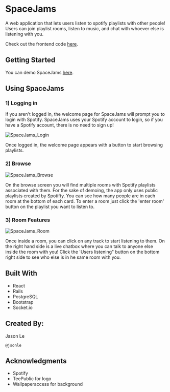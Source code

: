 # SpaceJams
A web application that lets users listen to spotify playlists with other people! Users can join playlist rooms, listen to music, and chat with whoever else is listening with you.

Check out the frontend code [here](https://github.com/jsonle/spacejams-frontend).

## Getting Started
You can demo SpaceJams [here](https://spacejams.herokuapp.com/). 

## Using SpaceJams

### 1) Logging in
If you aren't logged in, the welcome page for SpaceJams will prompt you to login with Spotify. SpaceJams uses your Spotify account to login, so if you have a Spotify account, there is no need to sign up! 


![SpaceJams_Login](https://media.giphy.com/media/Q5XWLusMlKx6tmILGR/source.gif)


Once logged in, the welcome page appears with a button to start browsing playlists.

### 2) Browse


![SpaceJams_Browse](https://media.giphy.com/media/WTjWQBlQQ2QNi31UA2/source.gif)


On the browse screen you will find multiple rooms with Spotify playlists associated with them. For the sake of demoing, the app only uses public playlists created by Spotifty. You can see how many people are in each room at the bottom of each card. To enter a room just click the 'enter room' button on the playlist you want to listen to.

### 3) Room Features


![SpaceJams_Room](https://media.giphy.com/media/eJe8lKYVhnkCtlcjFM/source.gif)


Once inside a room, you can click on any track to start listening to them. On the right hand side is a live chatbox where you can talk to anyone else inside the room with you! Click the 'Users listening" button on the bottom right side to see who else is in he same room with you.

## Built With
* React
* Rails
* PostgreSQL
* Bootstrap
* Socket.io


## Created By:
Jason Le
```
@jsonle
```

## Acknowledgments
* Spotify
* TeePublic for logo
* Wallpaperaccess for background
